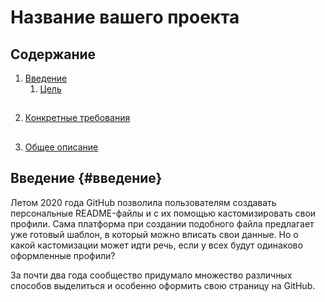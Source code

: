 # Название вашего проекта

## Содержание
1. [Введение](#введение)
   1. [Цель](#цель)
##
2. [Конкретные требования](#конкретные-требования)
##
3. [Общее описание](#общее-описание)



## Введение {#введение}
Летом 2020 года GitHub позволила пользователям создавать персональные README-файлы и с их помощью кастомизировать свои профили. Сама платформа при создании подобного файла предлагает уже готовый шаблон, в который можно вписать свои данные. Но о какой кастомизации может идти речь, если у всех будут одинаково оформленные профили?

<!-- Ссылка на раздел "Введение" -->
<a name="введение"></a>

За почти два года сообщество придумало множество различных способов выделиться и особенно оформить свою страницу на GitHub.
